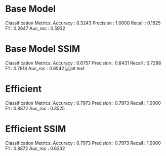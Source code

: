 # Base Model
Classification Metrics:
Accuracy  : 0.3243
Precision : 1.0000
Recall    : 0.1525
F1        : 0.2647
Auc_roc   : 0.5932


# Base Model SSIM
Classification Metrics:
Accuracy  : 0.6757
Precision : 0.8431
Recall    : 0.7288
F1        : 0.7818
Auc_roc   : 0.6542
![alt text](base:model_SSIM.png)

# Efficient
Classification Metrics:
Accuracy  : 0.7973
Precision : 0.7973
Recall    : 1.0000
F1        : 0.8872
Auc_roc   : 0.3525

# Efficient SSIM
Classification Metrics:
Accuracy  : 0.7973
Precision : 0.7973
Recall    : 1.0000
F1        : 0.8872
Auc_roc   : 0.6232